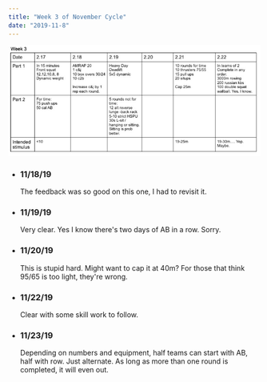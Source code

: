 ```yaml
---
title: "Week 3 of November Cycle"
date: "2019-11-8"
---
```

![workouts](week3.jpg)
*  ### 11/18/19
    The feedback was so good on this one, I had to revisit it.
* ### 11/19/19 
    Very clear. Yes I know there's two days of AB in a row. Sorry. 
* ### 11/20/19
    This is stupid hard. Might want to cap it at 40m? For those that think 95/65 is too light, they're wrong.
* ### 11/22/19 
    Clear with some skill work to follow.
* ### 11/23/19
    Depending on numbers and equipment, half teams can start with AB, half with row.  Just alternate.  As long as more than one round is completed, it will even out. 
